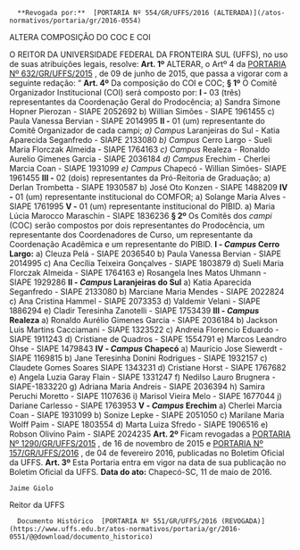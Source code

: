       **Revogada por:**  [PORTARIA Nº 554/GR/UFFS/2016 (ALTERADA)](/atos-normativos/portaria/gr/2016-0554) 

   ALTERA COMPOSIÇÃO DO COC E COI  

 O REITOR DA UNIVERSIDADE FEDERAL DA FRONTEIRA SUL (UFFS), no uso de suas atribuições legais, resolve:   **Art. 1º** ALTERAR, o Artº 4 da [PORTARIA Nº 632/GR/UFFS/2015](https://www.uffs.edu.br/atos-normativos/portaria/gr/2015-0632)  , de 09 de junho de 2015, que passa a vigorar com a seguinte redação: “ **Art. 4º** Da composição do COI e COC; **§ 1º** O Comitê Organizador Institucional (COI) será composto por: **I -** 03 (três) representantes da Coordenação Geral do Prodocência; a) Sandra Simone Hopner Pierozan - SIAPE 2052692 b) Willian Simões - SIAPE 1961455 c) Paula Vanessa Bervian - SIAPE 2014995 **II -** 01 (um) representante do Comitê Organizador de cada campi; *a) Campus* Laranjeiras do Sul - Katia Aparecida Seganfredo - SIAPE 2133080 *b) Campus* Cerro Largo - Sueli Maria Florczak Almeida - SIAPE 1764163 *c) Campus* Realeza - Ronaldo Aurelio Gimenes Garcia - SIAPE 2036184 *d) Campus* Erechim - Cherlei Marcia Coan - SIAPE 1931099 *e) Campus* Chapecó - Willian Simões- SIAPE 1961455 **III -** 02 (dois) representantes da Pró-Reitoria de Graduação; a) Derlan Trombetta - SIAPE 1930587 b) José Oto Konzen - SIAPE 1488209 **IV -** 01 (um) representante institucional do COMFOR; a) Solange Maria Alves - SIAPE 1761995 **V -** 01 (um) representante institucional do PIBID. a) Maria Lúcia Marocco Maraschin - SIAPE 1836236 **§ 2º** Os Comitês dos *campi* (COC) serão compostos por dois representantes do Prodocência, um representante dos Coordenadores de Curso, um representante da Coordenação Acadêmica e um representante do PIBID. **I - *Campus* Cerro Largo:**  a) Cleuza Pelá - SIAPE 2036540 b) Paula Vanessa Bervian - SIAPE 2014995 c) Ana Cecília Teixeira Gonçalves - SIAPE 1803879 d) Sueli Maria Florczak Almeida - SIAPE 1764163 e) Rosangela Ines Matos Uhmann - SIAPE 1929286 **II - *Campus* Laranjeiras do Sul**  a) Katia Aparecida Seganfredo - SIAPE 2133080 b) Marciane Maria Mendes - SIAPE 2022824 c) Ana Cristina Hammel - SIAPE 2073353 d) Valdemir Velani - SIAPE 1886294 e) Cladir Teresinha Zanotelli - SIAPE 1753439 **III - *Campus* Realeza**  a) Ronaldo Aurélio Gimenes Garcia - SIAPE 2036184 b) Jackson Luis Martins Cacciamani - SIAPE 1323522 c) Andreia Florencio Eduardo - SIAPE 1911243 d) Cristiane de Quadros - SIAPE 1554791 e) Marcos Leandro Ohse - SIAPE 1479843 **IV - *Campus* Chapecó**  a) Maurício Jose Siewerdt - SIAPE 1169815 b) Jane Teresinha Donini Rodrigues - SIAPE 1932157 c) Claudete Gomes Soares SIAPE 1343231 d) Cristiane Horst - SIAPE 1767682 e) Angela Luzia Garay Flain - SIAPE 1331247 f) Nedilso Lauro Brugnera - SIAPE-1833220 g) Adriana Maria Andreis - SIAPE 2036394 h) Samira Peruchi Moretto - SIAPE 1107636 i) Marisol Vieira Melo - SIAPE 1677044 j) Dariane Carlesso - SIAPE 1763953 **V - *Campus* Erechim**  a) Cherlei Marcia Coan - SIAPE 1931099 b) Sonize Lepke - SIAPE 2051050 c) Marilane Maria Wolff Paim - SIAPE 1803554 d) Marta Luiza Sfredo - SIAPE 1906516 e) Robson Olivino Paim - SIAPE 2024235   **Art. 2º** Ficam revogadas a [PORTARIA Nº 1290/GR/UFFS/2015](https://www.uffs.edu.br/atos-normativos/portaria/gr/2015-1290)  , de 16 de novembro de 2015 e [PORTARIA Nº 157/GR/UFFS/2016](https://www.uffs.edu.br/atos-normativos/portaria/gr/2016-0157)  , de 04 de fevereiro 2016, publicadas no Boletim Oficial da UFFS.   **Art. 3º** Esta Portaria entra em vigor na data de sua publicação no Boletim Oficial da UFFS.      **Data do ato:** Chapecó-SC, 11 de maio de 2016.   
 

    Jaime Giolo   
 Reitor da UFFS 

      Documento Histórico  [PORTARIA Nº 551/GR/UFFS/2016 (REVOGADA)](https://www.uffs.edu.br/atos-normativos/portaria/gr/2016-0551/@@download/documento_historico)     
      
